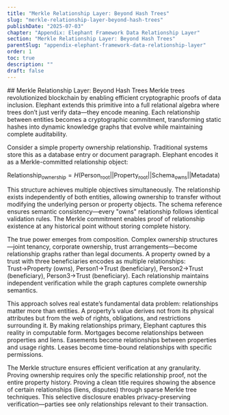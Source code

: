 ```yaml
---
title: "Merkle Relationship Layer: Beyond Hash Trees"
slug: "merkle-relationship-layer-beyond-hash-trees"
publishDate: "2025-07-03"
chapter: "Appendix: Elephant Framework Data Relationship Layer"
section: "Merkle Relationship Layer: Beyond Hash Trees"
parentSlug: "appendix-elephant-framework-data-relationship-layer"
order: 1
toc: true
description: ""
draft: false
---
```


\## Merkle Relationship Layer: Beyond Hash Trees Merkle trees
revolutionized blockchain by enabling efficient cryptographic proofs of
data inclusion. Elephant extends this primitive into a full relational
algebra where trees don’t just verify data—they encode meaning. Each
relationship between entities becomes a cryptographic commitment,
transforming static hashes into dynamic knowledge graphs that evolve
while maintaining complete auditability.

Consider a simple property ownership relationship. Traditional systems
store this as a database entry or document paragraph. Elephant encodes
it as a Merkle-committed relationship object:

Relationship<sub>ownership</sub> = *H*(Person<sub>root</sub>||Property<sub>root</sub>||Schema<sub>owns</sub>||Metadata)

This structure achieves multiple objectives simultaneously. The
relationship exists independently of both entities, allowing ownership
to transfer without modifying the underlying person or property objects.
The schema reference ensures semantic consistency—every "owns"
relationship follows identical validation rules. The Merkle commitment
enables proof of relationship existence at any historical point without
storing complete history.

The true power emerges from composition. Complex ownership
structures—joint tenancy, corporate ownership, trust arrangements—become
relationship graphs rather than legal documents. A property owned by a
trust with three beneficiaries encodes as multiple relationships:
Trust→Property (owns), Person1→Trust (beneficiary), Person2→Trust
(beneficiary), Person3→Trust (beneficiary). Each relationship maintains
independent verification while the graph captures complete ownership
semantics.

This approach solves real estate’s fundamental data problem:
relationships matter more than entities. A property’s value derives not
from its physical attributes but from the web of rights, obligations,
and restrictions surrounding it. By making relationships primary,
Elephant captures this reality in computable form. Mortgages become
relationships between properties and liens. Easements become
relationships between properties and usage rights. Leases become
time-bound relationships with specific permissions.

The Merkle structure ensures efficient verification at any granularity.
Proving ownership requires only the specific relationship proof, not the
entire property history. Proving a clean title requires showing the
absence of certain relationships (liens, disputes) through sparse Merkle
tree techniques. This selective disclosure enables privacy-preserving
verification—parties see only relationships relevant to their
transaction.
